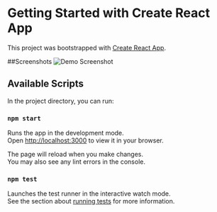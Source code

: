 # Getting Started with Create React App

This project was bootstrapped with [Create React App](https://github.com/facebook/create-react-app).

##Screenshots
![Demo Screenshot](https://ci-cd-screenshot-pipeline.s3.eu-west-2.amazonaws.com/app-test-js-renders-correctly-1-snap.png)

## Available Scripts

In the project directory, you can run:

### `npm start`

Runs the app in the development mode.\
Open [http://localhost:3000](http://localhost:3000) to view it in your browser.

The page will reload when you make changes.\
You may also see any lint errors in the console.

### `npm test`

Launches the test runner in the interactive watch mode.\
See the section about [running tests](https://facebook.github.io/create-react-app/docs/running-tests) for more information.

